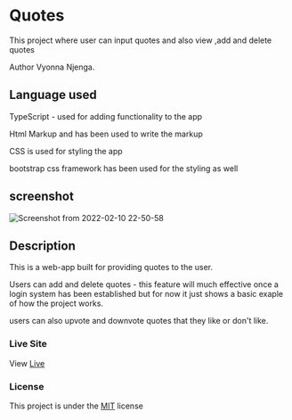 # Quotes

This project where user can input quotes and also view ,add and delete quotes

Author Vyonna Njenga.

## Language used


TypeScript - used for adding functionality to the app

Html Markup and has been used to write the markup

CSS is used for styling the app

bootstrap css framework has been used for the styling as well


## screenshot
![Screenshot from 2022-02-10 22-50-58](https://user-images.githubusercontent.com/93370913/153486168-25b796c3-94e8-4ebd-ae68-682052ecb902.png)

## Description
This is a web-app built for providing quotes to the user.

Users can  add and delete quotes - this feature will much effective once a login system has been established but for now it just shows a basic exaple of how the project works.

users can also upvote and downvote quotes that they like or don't like.






### Live Site
View [Live](https://vyonna6519.github.io/quotes/)
### License
This project is under the  [MIT](LICENSE.md) license